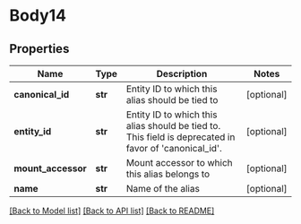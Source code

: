 # Body14

## Properties
Name | Type | Description | Notes
------------ | ------------- | ------------- | -------------
**canonical_id** | **str** | Entity ID to which this alias should be tied to | [optional] 
**entity_id** | **str** | Entity ID to which this alias should be tied to. This field is deprecated in favor of &#x27;canonical_id&#x27;. | [optional] 
**mount_accessor** | **str** | Mount accessor to which this alias belongs to | [optional] 
**name** | **str** | Name of the alias | [optional] 

[[Back to Model list]](../README.md#documentation-for-models) [[Back to API list]](../README.md#documentation-for-api-endpoints) [[Back to README]](../README.md)

